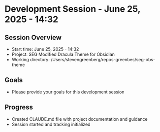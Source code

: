 # Development Session - June 25, 2025 - 14:32

## Session Overview
- Start time: June 25, 2025 - 14:32
- Project: SEG Modified Dracula Theme for Obsidian
- Working directory: /Users/stevengreenberg/repos-greenbes/seg-obs-theme

## Goals
- Please provide your goals for this development session

## Progress
- Created CLAUDE.md file with project documentation and guidance
- Session started and tracking initialized
